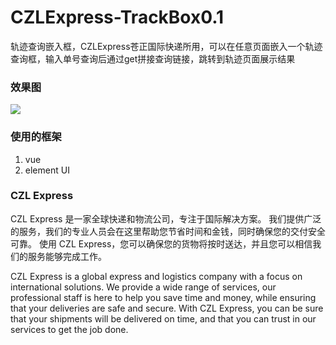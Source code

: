 # CZLExpress-TrackBox0.1
轨迹查询嵌入框，CZLExpress苍正国际快递所用，可以在任意页面嵌入一个轨迹查询框，输入单号查询后通过get拼接查询链接，跳转到轨迹页面展示结果

### 效果图

![](https://img.cdn.czl.net/i/2023/02/07/175435.webp)

### 使用的框架

1. vue
2. element UI


### CZL Express

CZL Express 是一家全球快递和物流公司，专注于国际解决方案。 我们提供广泛的服务，我们的专业人员会在这里帮助您节省时间和金钱，同时确保您的交付安全可靠。 使用 CZL Express，您可以确保您的货物将按时送达，并且您可以相信我们的服务能够完成工作。

CZL Express is a global express and logistics company with a focus on international solutions. We provide a wide range of services, our professional staff is here to help you save time and money, while ensuring that your deliveries are safe and secure. With CZL Express, you can be sure that your shipments will be delivered on time, and that you can trust in our services to get the job done.
